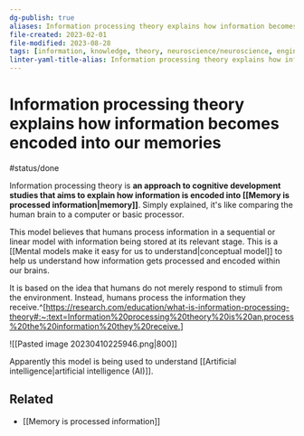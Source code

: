 ```yaml
---
dg-publish: true
aliases: Information processing theory explains how information becomes encoded into our memories, information processing theory, information encoding, information becomes encoded, how information is processed, information processing, humans as information processing systems, information processing, how information gets processed and encoded
file-created: 2023-02-01
file-modified: 2023-08-28
tags: [information, knowledge, theory, neuroscience/neuroscience, engineering/systems, psychology/cognition, intelligence/consciousness, neuroscience/memory, signal]
linter-yaml-title-alias: Information processing theory explains how information becomes encoded into our memories
---
```


# Information processing theory explains how information becomes encoded into our memories

#status/done

Information processing theory is **an approach to cognitive development studies that aims to explain how information is encoded into [[Memory is processed information|memory]]**. Simply explained, it's like comparing the human brain to a computer or basic processor. 

This model believes that humans process information in a sequential or linear model with information being stored at its relevant stage. This is a [[Mental models make it easy for us to understand|conceptual model]] to help us understand how information gets processed and encoded within our brains.

It is based on the idea that humans do not merely respond to stimuli from the environment. Instead, humans process the information they receive.^[https://research.com/education/what-is-information-processing-theory#:~:text=Information%20processing%20theory%20is%20an,process%20the%20information%20they%20receive.]


![[Pasted image 20230410225946.png|800]]



Apparently this model is being used to understand [[Artificial intelligence|artificial intelligence (AI)]].


## Related

- [[Memory is processed information]]
